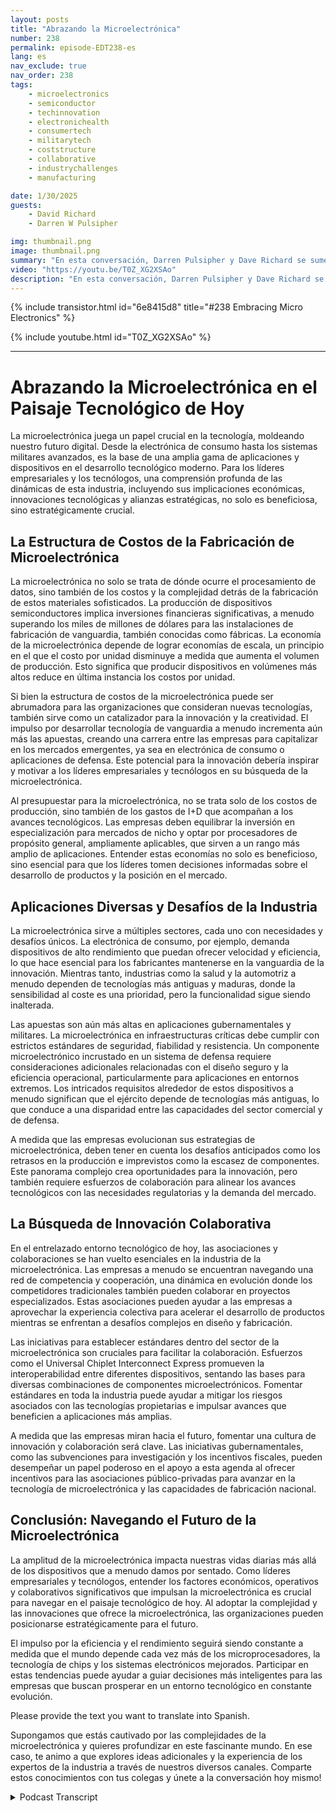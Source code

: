```yaml
---
layout: posts
title: "Abrazando la Microelectrónica"
number: 238
permalink: episode-EDT238-es
lang: es
nav_exclude: true
nav_order: 238
tags:
    - microelectronics
    - semiconductor
    - techinnovation
    - electronichealth
    - consumertech
    - militarytech
    - coststructure
    - collaborative
    - industrychallenges
    - manufacturing

date: 1/30/2025
guests:
    - David Richard
    - Darren W Pulsipher

img: thumbnail.png
image: thumbnail.png
summary: "En esta conversación, Darren Pulsipher y Dave Richard se sumergen en el complejo mundo de la microelectrónica, explorando su importancia más allá de los simples CPU. Discuten los diversos tipos de microelectrónica, los factores económicos que influyen en la fabricación, y los desafíos únicos que enfrentan los sectores gubernamentales en la adopción de tecnologías avanzadas. La discusión también incluye el concepto de co-opetencia en la industria y la importancia de los estándares para la interoperabilidad, lo que garantiza el futuro de la industria. La conversación también toca el futuro de la microelectrónica y las iniciativas gubernamentales como la Ley CHIPS."
video: "https://youtu.be/T0Z_XG2XSAo"
description: "En esta conversación, Darren Pulsipher y Dave Richard se sumergen en el complejo mundo de la microelectrónica, explorando su importancia más allá de los simples CPU. Discuten los diversos tipos de microelectrónica, los factores económicos que influyen en la fabricación, y los desafíos únicos que enfrentan los sectores gubernamentales en la adopción de tecnologías avanzadas. La discusión también incluye el concepto de co-opetencia en la industria y la importancia de los estándares para la interoperabilidad, lo que garantiza el futuro de la industria. La conversación también toca el futuro de la microelectrónica y las iniciativas gubernamentales como la Ley CHIPS."
---
```


<div>
{% include transistor.html id="6e8415d8" title="#238 Embracing Micro Electronics" %}

{% include youtube.html id="T0Z_XG2XSAo" %}
</div>

---

# Abrazando la Microelectrónica en el Paisaje Tecnológico de Hoy

La microelectrónica juega un papel crucial en la tecnología, moldeando nuestro futuro digital. Desde la electrónica de consumo hasta los sistemas militares avanzados, es la base de una amplia gama de aplicaciones y dispositivos en el desarrollo tecnológico moderno. Para los líderes empresariales y los tecnólogos, una comprensión profunda de las dinámicas de esta industria, incluyendo sus implicaciones económicas, innovaciones tecnológicas y alianzas estratégicas, no solo es beneficiosa, sino estratégicamente crucial.

## La Estructura de Costos de la Fabricación de Microelectrónica

La microelectrónica no solo se trata de dónde ocurre el procesamiento de datos, sino también de los costos y la complejidad detrás de la fabricación de estos materiales sofisticados. La producción de dispositivos semiconductores implica inversiones financieras significativas, a menudo superando los miles de millones de dólares para las instalaciones de fabricación de vanguardia, también conocidas como fábricas. La economía de la microelectrónica depende de lograr economías de escala, un principio en el que el costo por unidad disminuye a medida que aumenta el volumen de producción. Esto significa que producir dispositivos en volúmenes más altos reduce en última instancia los costos por unidad.

Si bien la estructura de costos de la microelectrónica puede ser abrumadora para las organizaciones que consideran nuevas tecnologías, también sirve como un catalizador para la innovación y la creatividad. El impulso por desarrollar tecnología de vanguardia a menudo incrementa aún más las apuestas, creando una carrera entre las empresas para capitalizar en los mercados emergentes, ya sea en electrónica de consumo o aplicaciones de defensa. Este potencial para la innovación debería inspirar y motivar a los líderes empresariales y tecnólogos en su búsqueda de la microelectrónica.

Al presupuestar para la microelectrónica, no se trata solo de los costos de producción, sino también de los gastos de I+D que acompañan a los avances tecnológicos. Las empresas deben equilibrar la inversión en especialización para mercados de nicho y optar por procesadores de propósito general, ampliamente aplicables, que sirven a un rango más amplio de aplicaciones. Entender estas economías no solo es beneficioso, sino esencial para que los líderes tomen decisiones informadas sobre el desarrollo de productos y la posición en el mercado.

## Aplicaciones Diversas y Desafíos de la Industria

La microelectrónica sirve a múltiples sectores, cada uno con necesidades y desafíos únicos. La electrónica de consumo, por ejemplo, demanda dispositivos de alto rendimiento que puedan ofrecer velocidad y eficiencia, lo que hace esencial para los fabricantes mantenerse en la vanguardia de la innovación. Mientras tanto, industrias como la salud y la automotriz a menudo dependen de tecnologías más antiguas y maduras, donde la sensibilidad al coste es una prioridad, pero la funcionalidad sigue siendo inalterada.

Las apuestas son aún más altas en aplicaciones gubernamentales y militares. La microelectrónica en infraestructuras críticas debe cumplir con estrictos estándares de seguridad, fiabilidad y resistencia. Un componente microelectrónico incrustado en un sistema de defensa requiere consideraciones adicionales relacionadas con el diseño seguro y la eficiencia operacional, particularmente para aplicaciones en entornos extremos. Los intricados requisitos alrededor de estos dispositivos a menudo significan que el ejército depende de tecnologías más antiguas, lo que conduce a una disparidad entre las capacidades del sector comercial y de defensa.

A medida que las empresas evolucionan sus estrategias de microelectrónica, deben tener en cuenta los desafíos anticipados como los retrasos en la producción e imprevistos como la escasez de componentes. Este panorama complejo crea oportunidades para la innovación, pero también requiere esfuerzos de colaboración para alinear los avances tecnológicos con las necesidades regulatorias y la demanda del mercado.

## La Búsqueda de Innovación Colaborativa

En el entrelazado entorno tecnológico de hoy, las asociaciones y colaboraciones se han vuelto esenciales en la industria de la microelectrónica. Las empresas a menudo se encuentran navegando una red de competencia y cooperación, una dinámica en evolución donde los competidores tradicionales también pueden colaborar en proyectos especializados. Estas asociaciones pueden ayudar a las empresas a aprovechar la experiencia colectiva para acelerar el desarrollo de productos mientras se enfrentan a desafíos complejos en diseño y fabricación.

Las iniciativas para establecer estándares dentro del sector de la microelectrónica son cruciales para facilitar la colaboración. Esfuerzos como el Universal Chiplet Interconnect Express promueven la interoperabilidad entre diferentes dispositivos, sentando las bases para diversas combinaciones de componentes microelectrónicos. Fomentar estándares en toda la industria puede ayudar a mitigar los riesgos asociados con las tecnologías propietarias e impulsar avances que beneficien a aplicaciones más amplias.

A medida que las empresas miran hacia el futuro, fomentar una cultura de innovación y colaboración será clave. Las iniciativas gubernamentales, como las subvenciones para investigación y los incentivos fiscales, pueden desempeñar un papel poderoso en el apoyo a esta agenda al ofrecer incentivos para las asociaciones público-privadas para avanzar en la tecnología de microelectrónica y las capacidades de fabricación nacional.

## Conclusión: Navegando el Futuro de la Microelectrónica

La amplitud de la microelectrónica impacta nuestras vidas diarias más allá de los dispositivos que a menudo damos por sentado. Como líderes empresariales y tecnólogos, entender los factores económicos, operativos y colaborativos significativos que impulsan la microelectrónica es crucial para navegar en el paisaje tecnológico de hoy. Al adoptar la complejidad y las innovaciones que ofrece la microelectrónica, las organizaciones pueden posicionarse estratégicamente para el futuro.

El impulso por la eficiencia y el rendimiento seguirá siendo constante a medida que el mundo depende cada vez más de los microprocesadores, la tecnología de chips y los sistemas electrónicos mejorados. Participar en estas tendencias puede ayudar a guiar decisiones más inteligentes para las empresas que buscan prosperar en un entorno tecnológico en constante evolución.

Please provide the text you want to translate into Spanish.

Supongamos que estás cautivado por las complejidades de la microelectrónica y quieres profundizar en este fascinante mundo. En ese caso, te animo a que explores ideas adicionales y la experiencia de los expertos de la industria a través de nuestros diversos canales. Comparte estos conocimientos con tus colegas y únete a la conversación hoy mismo!



<details>
<summary> Podcast Transcript </summary>

<p></p>

</details>

